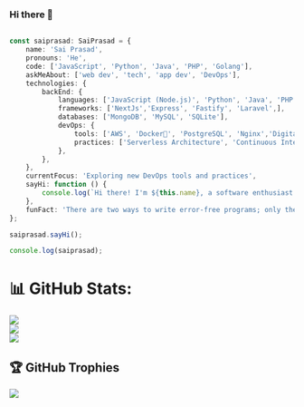 ### Hi there 👋

```typescript

const saiprasad: SaiPrasad = {
    name: 'Sai Prasad',
    pronouns: 'He',
    code: ['JavaScript', 'Python', 'Java', 'PHP', 'Golang'],
    askMeAbout: ['web dev', 'tech', 'app dev', 'DevOps'],
    technologies: {
        backEnd: {
            languages: ['JavaScript (Node.js)', 'Python', 'Java', 'PHP', 'Golang'],
            frameworks: ['NextJs','Express', 'Fastify', 'Laravel',],
            databases: ['MongoDB', 'MySQL', 'SQLite'],
            devOps: {
                tools: ['AWS', 'Docker🐳', 'PostgreSQL', 'Nginx','Digital Ocean','IBM','Azure'],
                practices: ['Serverless Architecture', 'Continuous Integration and Deployment (CI/CD)'],
            },
        },
    },
    currentFocus: 'Exploring new DevOps tools and practices',
    sayHi: function () {
        console.log(`Hi there! I'm ${this.name}, a software enthusiast with a passion for Full Stack development and DevOps.`);
    },
    funFact: 'There are two ways to write error-free programs; only the third one works',
};

saiprasad.sayHi();

console.log(saiprasad);

```

# 📊 GitHub Stats:
![](https://github-readme-stats.vercel.app/api?username=sai-prasad-1&theme=dark&hide_border=false&include_all_commits=false&count_private=false)<br/>
![](https://github-readme-streak-stats.herokuapp.com/?user=sai-prasad-1&theme=dark&hide_border=false)<br/>
![](https://github-readme-stats.vercel.app/api/top-langs/?username=sai-prasad-1&theme=dark&hide_border=false&include_all_commits=false&count_private=false&layout=compact)

## 🏆 GitHub Trophies
![](https://github-profile-trophy.vercel.app/?username=sai-prasad-1&theme=radical&no-frame=false&no-bg=true&margin-w=4)


<!-- Proudly created with GPRM ( https://gprm.itsvg.in ) -->
